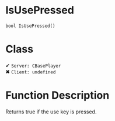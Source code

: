 # IsUsePressed
```
bool IsUsePressed()
```
# Class
✔ `Server: CBasePlayer`  
✖ `Client: undefined`  

# Function Description
Returns true if the use key is pressed.
